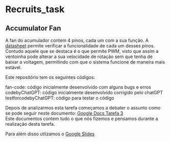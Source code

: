 # Recruits_task

## Accumulator Fan

A fan do acumulador contem 4 pinos, cada um com a sua função. 
A [datasheet](https://pt.mouser.com/datasheet/2/632/THA0412AD_TZW3-3435003.pdf) permite verificar a funcionalidade de cada um desses pinos. Contudo aquele que se destaca é o que permite PWM, visto que assim a ventoinha pode alterar a sua velocidade de rotação sem que tenha de baixar a voltagem, permitindo com que o sistema funcione de maneira mais estável.

Este repositório tem os seguintes códigos:

fan-code: código inicialmente desenvolvido com alguns bugs e erros  
codebyChatGPT: código inicialmente desenvolvido corrigido pelo chatGPT  
testforcodebyChatGPT: código para testar o código

Depois de analizarmos esta tarefa começamos a debater o assunto como se pode seguir neste documento: [Google Docs Tarefa 3](https://docs.google.com/document/d/1M0zEswSCs2SwRigVjaOJ_NzieEs323r_098EL5MVloY/edit?usp=sharing)   
Este documentos contem tudo o que nós fizemos e pensamos durante a realização desta tarefa.

Para além disso utlizamos o [Google Slides](https://docs.google.com/presentation/d/1TVCae_7s-xLUJJVxWepHVKcx6VZjGePu2-8Yi_LO3ZU/edit?usp=sharing)
